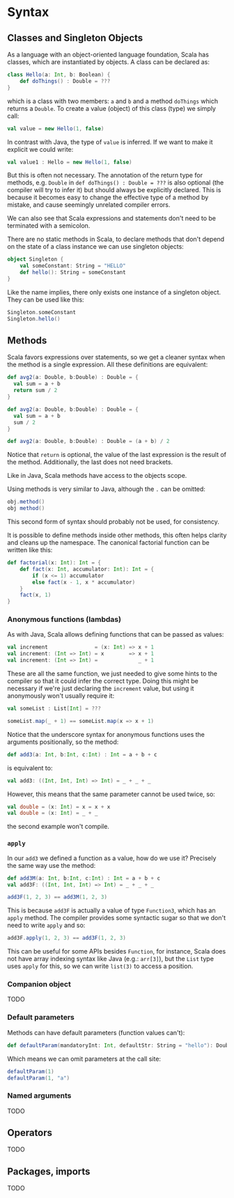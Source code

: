 # Syntax

## Classes and Singleton Objects

As a language with an object-oriented language foundation, Scala has classes, which
are instantiated by objects.
A class can be declared as:

``` scala
class Hello(a: Int, b: Boolean) {
    def doThings() : Double = ???
}
```
which is a class with two members: `a` and `b` and a method `doThings` which returns
a `Double`.
To create a value (object) of this class (type) we simply call:
``` scala
val value = new Hello(1, false)
```
In contrast with Java, the type of `value` is inferred. If we want to make it explicit
we could write:

``` scala
val value1 : Hello = new Hello(1, false)
```
But this is often not necessary. The annotation of the return type for methods,
e.g. `Double` in `def doThings() : Double = ???` is also optional (the compiler
will try to infer it) but should always be explicitly declared. This is because it becomes
easy to change the effective type of a method by mistake, and cause seemingly
unrelated compiler errors.

We can also see that Scala expressions and statements don't need to be terminated with a
semicolon.

There are no static methods in Scala, to declare methods that don't depend on the
state of a class instance we can use singleton objects:

``` scala
object Singleton {
    val someConstant: String = "HELLO"
    def hello(): String = someConstant
}
```
Like the name implies, there only exists one instance of a singleton object.
They can be used like this:
``` scala
Singleton.someConstant
Singleton.hello()
```

## Methods
Scala favors expressions over statements, so we get a cleaner syntax when the method
is a single expression. All these definitions are equivalent:

``` scala
def avg2(a: Double, b:Double) : Double = {
  val sum = a + b
  return sum / 2
}

def avg2(a: Double, b:Double) : Double = {
  val sum = a + b
  sum / 2
}

def avg2(a: Double, b:Double) : Double = (a + b) / 2
```
Notice that `return` is optional, the value of the last expression is the
result of the method. Additionally, the last does not need brackets.

Like in Java, Scala methods have access to the objects scope.

Using methods is very similar to Java, although the `.` can be omitted:
``` scala
obj.method()
obj method()
```
This second form of syntax should probably not be used, for consistency.

It is possible to define methods inside other methods, this often helps
clarity and cleans up the namespace. The canonical factorial function
can be written like this:

``` scala
def factorial(x: Int): Int = {
    def fact(x: Int, accumulator: Int): Int = {
        if (x <= 1) accumulator
        else fact(x - 1, x * accumulator)
    }
    fact(x, 1)
}
```

### Anonymous functions (lambdas)
As with Java, Scala allows defining functions that can be passed as values:
``` scala
val increment               = (x: Int) => x + 1
val increment: (Int => Int) = x        => x + 1
val increment: (Int => Int) =             _ + 1
```
These are all the same function, we just needed to give some hints
to the compiler so that it could infer the correct type. Doing this might
be necessary if we're just declaring the `increment` value, but using it
anonymously won't usually require it:

``` scala
val someList : List[Int] = ???

someList.map(_ + 1) == someList.map(x => x + 1)
```
Notice that the underscore syntax for anonymous functions uses the arguments positionally, so
the method:
``` scala
def add3(a: Int, b:Int, c:Int) : Int = a + b + c
```
is equivalent to:
``` scala
val add3: ((Int, Int, Int) => Int) = _ + _ + _
```
However, this means that the same parameter cannot be used twice, so:
``` scala
val double = (x: Int) = x = x + x
val double = (x: Int) = _ + _
```
the second example won't compile.

### `apply`
In our `add3` we defined a function as a value, how do we use it? Precisely the same
way use the method:

``` scala
def add3M(a: Int, b:Int, c:Int) : Int = a + b + c
val add3F: ((Int, Int, Int) => Int) = _ + _ + _

add3F(1, 2, 3) == add3M(1, 2, 3)
```
This is because `add3F` is actually a value of type `Function3`, which has
an `apply` method. The compiler provides some syntactic sugar so that we don't
need to write `apply` and so:
``` scala
add3F.apply(1, 2, 3) == add3F(1, 2, 3)
```

This can be useful for some APIs besides `Function`, for instance,
Scala does not have array indexing syntax like Java (e.g.: `arr[3]`),
but the `List` type uses `apply` for this, so we can write `list(3)`
to access a position.

### Companion object
TODO

### Default parameters
Methods can have default parameters (function values can't):
```scala
def defaultParam(mandatoryInt: Int, defaultStr: String = "hello"): Double = ???
```
Which means we can omit parameters at the call site:

``` scala
defaultParam(1)
defaultParam(1, "a")
```

### Named arguments
TODO

## Operators
TODO

## Packages, imports
TODO

